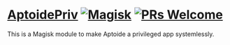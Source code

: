 # [AptoidePriv](https://github.com/Magisk-Modules-Repo/AptoidePriv) [![Magisk](https://img.shields.io/badge/Magisk-14%2B-00B39B.svg?style=flat-square)](https://forum.xda-developers.com/apps/magisk/official-magisk-v7-universal-systemless-t3473445) [![PRs Welcome](https://img.shields.io/badge/PRs-welcome-brightgreen.svg?style=flat-square)](http://makeapullrequest.com)

This is a Magisk module to make Aptoide a privileged app systemlessly.
